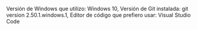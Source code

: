 Versión de Windows que utilizo: Windows 10,
Versión de Git instalada: git version 2.50.1.windows.1,
Editor de código que prefiero usar: Visual Studio Code
